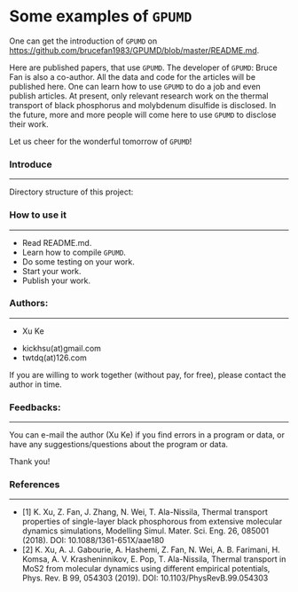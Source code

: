 # Some examples of `GPUMD`

One can get the introduction of `GPUMD` on https://github.com/brucefan1983/GPUMD/blob/master/README.md.

Here are published papers, that use `GPUMD`. The developer of `GPUMD`: Bruce Fan is also a co-author. All the data and code for the articles will be published here. One can learn how to use `GPUMD` to do a job and even publish articles. At present, only relevant research work on the thermal transport of black phosphorus and molybdenum disulfide is disclosed. In the future, more and more people will come here to use `GPUMD` to disclose their work.

Let us cheer for the wonderful tomorrow of `GPUMD`!

### Introduce
------------------

Directory structure of this project:

### How to use it
---------------------

* Read README.md.
* Learn how to compile `GPUMD`.
* Do some testing on your work.
* Start your work.
* Publish your work.

### Authors:
------------------

* Xu Ke
- kickhsu(at)gmail.com
- twtdq(at)126.com

If you are willing to work together (without pay, for free), please contact the author in time.

### Feedbacks:
------------------

You can e-mail the author (Xu Ke) if you find errors in a program or data, or have any suggestions/questions about the program or data.

Thank you!

### References
------------------
* [1] K. Xu, Z. Fan, J. Zhang, N. Wei, T. Ala-Nissila, Thermal transport properties of single-layer black phosphorous from extensive molecular dynamics simulations, Modelling Simul. Mater. Sci. Eng. 26, 085001 (2018). DOI: 10.1088/1361-651X/aae180
* [2] K. Xu, A. J. Gabourie, A. Hashemi, Z. Fan, N. Wei, A. B. Farimani, H. Komsa, A. V. Krasheninnikov, E. Pop, T. Ala-Nissila, Thermal transport in MoS2 from molecular dynamics using different empirical potentials, Phys. Rev. B 99, 054303 (2019). DOI: 10.1103/PhysRevB.99.054303
